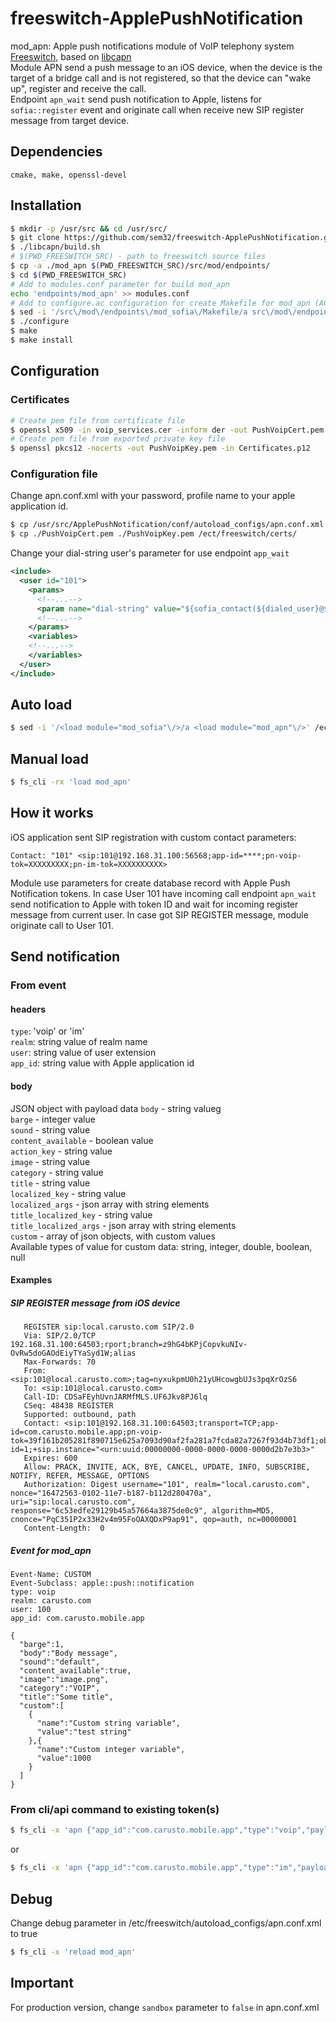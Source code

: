 # freeswitch-ApplePushNotification
mod_apn: Apple push notifications module of VoIP telephony system [Freeswitch](http://freeswitch.org), based on [libcapn](http://libcapn.org)<br>
Module APN send a push message to an iOS device, when the device is the target of a bridge call and is not registered, so that the device can "wake up", register and receive the call.<br>
Endpoint `apn_wait` send push notification to Apple, listens for `sofia::register` event and originate call when receive new SIP register message from target device.
## Dependencies
```
cmake, make, openssl-devel
```
## Installation
```sh
$ mkdir -p /usr/src && cd /usr/src/
$ git clone https://github.com/sem32/freeswitch-ApplePushNotification.git ApplePushNotification
$ ./libcapn/build.sh
# $(PWD_FREESWITCH_SRC) - path to freeswitch source files
$ cp -a ./mod_apn $(PWD_FREESWITCH_SRC)/src/mod/endpoints/
$ cd $(PWD_FREESWITCH_SRC)
# Add to modules.conf parameter for build mod_apn
echo 'endpoints/mod_apn' >> modules.conf
# Add to configure.ac configuration for create Makefile for mod_apn (AC_CONFIG_FILES array section)
$ sed -i '/src\/mod\/endpoints\/mod_sofia\/Makefile/a src\/mod\/endpoints\/mod_apn\/Makefile' configure.ac
$ ./configure
$ make
$ make install
```
## Configuration
### Certificates
```sh
# Create pem file from certificate file
$ openssl x509 -in voip_services.cer -inform der -out PushVoipCert.pem
# Create pem file from exported private key file
$ openssl pkcs12 -nocerts -out PushVoipKey.pem -in Certificates.p12
```
### Configuration file
Change apn.conf.xml with your password, profile name to your apple application id.
```sh
$ cp /usr/src/ApplePushNotification/conf/autoload_configs/apn.conf.xml /etc/freeswitch/autoload_configs/
$ cp ./PushVoipCert.pem ./PushVoipKey.pem /ect/freeswitch/certs/
```
Change your dial-string user's parameter for use endpoint `app_wait`
```xml
<include>
  <user id="101">
    <params>
	  <!--...-->
	  <param name="dial-string" value="${sofia_contact(${dialed_user}@${dialed_domain})}:_:apn_wait/${dialed_user}@${dialed_domain}"/>
	  <!--...-->
    </params>
    <variables>
	<!--...-->
    </variables>
  </user>
</include>
```
## Auto load
```sh
$ sed -i '/<load module="mod_sofia"\/>/a <load module="mod_apn"\/>' /ect/freeswitch/modules.conf.xml
```
## Manual load
```sh
$ fs_cli -rx 'load mod_apn'
```
## How it works
iOS application sent SIP registration with custom contact parameters:
```
Contact: "101" <sip:101@192.168.31.100:56568;app-id=****;pn-voip-tok=XXXXXXXXX;pn-im-tok=XXXXXXXXXX>
```
Module use parameters for create database record with Apple Push Notification tokens.
In case User 101 have incoming call endpoint `apn_wait` send notification to Apple with token ID and wait for incoming register message from current user. In case got SIP REGISTER message, module originate call to User 101.

## Send notification
### From event
#### headers
`type`: 'voip' or 'im'<br>
`realm`: string value of realm name<br>
`user`: string value of user extension<br>
`app_id`: string value with Apple application id
#### body
JSON object with payload data
`body` - string valueg<br>
`barge` - integer value<br>
`sound` - string value<br>
`content_available` - boolean value<br>
`action_key` - string value<br>
`image` - string value<br>
`category` - string value<br>
`title` - string value<br>
`localized_key` - string value<br>
`localized_args` - json array with string elements<br>
`title_localized_key` - string value<br>
`title_localized_args` - json array with string elements<br>
`custom` - array of json objects, with custom values<br>
Available types of value for custom data: string, integer, double, boolean, null

#### Examples
##### SIP REGISTER message from iOS device
```
   REGISTER sip:local.carusto.com SIP/2.0
   Via: SIP/2.0/TCP 192.168.31.100:64503;rport;branch=z9hG4bKPjCopvkuNIv-OvRw5doGAOdEiyTYaSyd1W;alias
   Max-Forwards: 70
   From: <sip:101@local.carusto.com>;tag=nyxukpmU0h21yUHcowgbUJs3pqXrOzS6
   To: <sip:101@local.carusto.com>
   Call-ID: CDSaFEyhUvnJARMfMLS.UF6Jkv8PJ6lq
   CSeq: 48438 REGISTER
   Supported: outbound, path
   Contact: <sip:101@192.168.31.100:64503;transport=TCP;app-id=com.carusto.mobile.app;pn-voip-tok=39f161b205281f890715e625a7093d90af2fa281a7fcda82a7267f93d4b73df1;ob>;reg-id=1;+sip.instance="<urn:uuid:00000000-0000-0000-0000-0000d2b7e3b3>"
   Expires: 600
   Allow: PRACK, INVITE, ACK, BYE, CANCEL, UPDATE, INFO, SUBSCRIBE, NOTIFY, REFER, MESSAGE, OPTIONS
   Authorization: Digest username="101", realm="local.carusto.com", nonce="16472563-0102-11e7-b187-b112d280470a", uri="sip:local.carusto.com", response="6c53edfe29129b45a57664a3875de0c9", algorithm=MD5, cnonce="PqC351P2x33H2v4m95FoOAXQDxP9ap91", qop=auth, nc=00000001
   Content-Length:  0

```

##### Event for mod_apn
```
Event-Name: CUSTOM
Event-Subclass: apple::push::notification
type: voip
realm: carusto.com
user: 100
app_id: com.carusto.mobile.app

{
  "barge":1,
  "body":"Body message",
  "sound":"default",
  "content_available":true,
  "image":"image.png",
  "category":"VOIP",
  "title":"Some title",
  "custom":[
    {
      "name":"Custom string variable",
      "value":"test string"
    },{
      "name":"Custom integer variable",
      "value":1000
    }
  ]
}
```
### From cli/api command to existing token(s)
```sh
$ fs_cli -x 'apn {"app_id":"com.carusto.mobile.app","type":"voip","payload":{"barge":1,"body":"test","sound":"default","content_available":true,"custom":[{"name":"integer","value":1},{"name":"string","value":"test"},{"name":"double","value":1.2}],"image":"my image","category":"VoIP"},"tokens":["XXXXXX","YYYYYYYY]}'
```
or
```sh
$ fs_cli -x 'apn {"app_id":"com.carusto.mobile.app","type":"im","payload":{"body":"Text alert message","sound":"default"},"tokens":["XXXXXX","YYYYYYYY]}'
```
## Debug
Change debug parameter in /etc/freeswitch/autoload_configs/apn.conf.xml to true
```sh
$ fs_cli -x 'reload mod_apn'
```

## Important
For production version, change `sandbox` parameter to `false` in apn.conf.xml